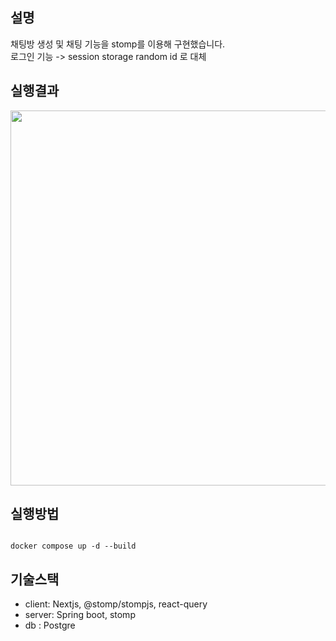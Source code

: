 ## 설명

채팅방 생성 및 채팅 기능을 stomp를 이용해 구현했습니다.   
로그인 기능 -> session storage random id 로 대체

## 실행결과

<img src="https://github.com/rlaclgh/miniproject_chat/assets/46914232/390293a0-5ccd-4ad7-b4f9-0df619ab9654" width="600px"></img>

## 실행방법

```

docker compose up -d --build

```

## 기술스택

- client: Nextjs, @stomp/stompjs, react-query
- server: Spring boot, stomp
- db : Postgre
